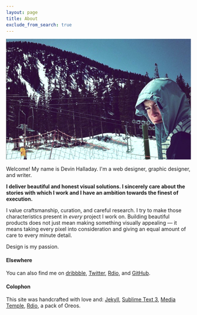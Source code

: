 ```yaml
---
layout: page
title: About
exclude_from_search: true
---
```

![Devin Halladay](/uploads/2013/10/devin.jpg)

Welcome! My name is Devin Halladay. I'm a web designer, graphic designer, and writer.

<p class="lead"><strong>I deliver beautiful and honest visual solutions. I sincerely care about the stories with which I work and I have an ambition towards the finest of execution.</strong></p>

I value craftsmanship, curation, and careful research. I try to make those characteristics present in *every* project I work on. Building beautiful products does not just mean making something visually appealing &mdash; it means taking every pixel into consideration and giving an equal amount of care to every minute detail.

Design is my passion.

#### Elsewhere

You can also find me on [dribbble](http://dribbble.com/devinhalladay), [Twitter](http://twitter.com/devinhalladay), [Rdio](http://rdio.com/people/devinhalladay), and [GitHub](http://github.com/devinhalladay).

#### Colophon
This site was handcrafted with love and: [Jekyll](http://jekyllrb.com), [Sublime Text 3](http://www.sublimetext.com/3), [Media Temple](http://mediatemple.net), [Rdio](http://rdio.com), a pack of Oreos.